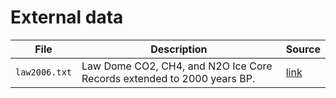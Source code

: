 # External data

| File          | Description                                                            | Source          |
|---------------|------------------------------------------------------------------------|-----------------|
| `law2006.txt` | Law Dome CO2, CH4, and N2O Ice Core Records extended to 2000 years BP. | [link][lawdome] |

[lawdome]: ftp://ftp.ncdc.noaa.gov/pub/data/paleo/icecore/antarctica/law/law2006.txt

